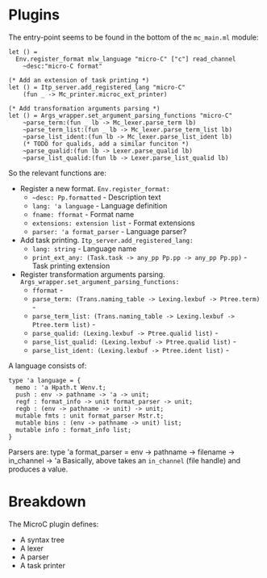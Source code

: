 # Plugins

The entry-point seems to be found in the bottom of the `mc_main.ml` module:

    let () =
      Env.register_format mlw_language "micro-C" ["c"] read_channel
        ~desc:"micro-C format"

    (* Add an extension of task printing *)
    let () = Itp_server.add_registered_lang "micro-C"
        (fun _ -> Mc_printer.microc_ext_printer)

    (* Add transformation arguments parsing *)
    let () = Args_wrapper.set_argument_parsing_functions "micro-C"
        ~parse_term:(fun _ lb -> Mc_lexer.parse_term lb)
        ~parse_term_list:(fun _ lb -> Mc_lexer.parse_term_list lb)
        ~parse_list_ident:(fun lb -> Mc_lexer.parse_list_ident lb)
        (* TODO for qualids, add a similar funciton *)
        ~parse_qualid:(fun lb -> Lexer.parse_qualid lb)
        ~parse_list_qualid:(fun lb -> Lexer.parse_list_qualid lb)

So the relevant functions are:

- Register a new format. `Env.register_format:`
    - `~desc: Pp.formatted` - Description text
    - `lang: 'a language` - Language definition
    - `fname: fformat` - Format name
    - `extensions: extension list` - Format extensions
    - `parser: 'a format_parser` - Language parser?
- Add task printing. `Itp_server.add_registered_lang:`
    - `lang: string` - Language name
    - `print_ext_any: (Task.task -> any_pp Pp.pp -> any_pp Pp.pp)` -
      Task printing extension
- Register transformation arguments parsing.
  `Args_wrapper.set_argument_parsing_functions:`
    - `fformat` -
    - `parse_term: (Trans.naming_table -> Lexing.lexbuf -> Ptree.term)` -
    - `parse_term_list: (Trans.naming_table -> Lexing.lexbuf -> Ptree.term list)` -
    - `parse_qualid: (Lexing.lexbuf -> Ptree.qualid list)` -
    - `parse_list_qualid: (Lexing.lexbuf -> Ptree.qualid list)` -
    - `parse_list_ident: (Lexing.lexbuf -> Ptree.ident list)` -

A language consists of:

    type 'a language = {
      memo : 'a Hpath.t Wenv.t;
      push : env -> pathname -> 'a -> unit;
      regf : format_info -> unit format_parser -> unit;
      regb : (env -> pathname -> unit) -> unit;
      mutable fmts : unit format_parser Mstr.t;
      mutable bins : (env -> pathname -> unit) list;
      mutable info : format_info list;
    }

Parsers are:
    type 'a format_parser = env -> pathname -> filename -> in_channel -> 'a
Basically, above takes an `in_channel` (file handle) and produces a value.

# Breakdown

The MicroC plugin defines:

- A syntax tree
- A lexer
- A parser
- A task printer
